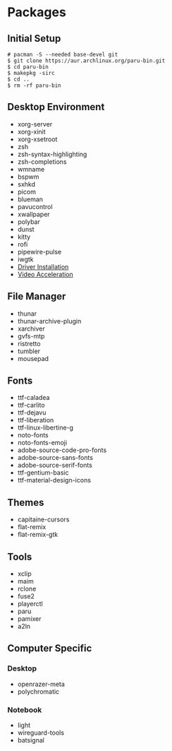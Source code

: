 # Packages
## Initial Setup
```
# pacman -S --needed base-devel git
$ git clone https://aur.archlinux.org/paru-bin.git
$ cd paru-bin
$ makepkg -sirc
$ cd ..
$ rm -rf paru-bin
```

## Desktop Environment
- xorg-server
- xorg-xinit
- xorg-xsetroot
- zsh
- zsh-syntax-highlighting
- zsh-completions
- wmname
- bspwm
- sxhkd
- picom
- blueman
- pavucontrol
- xwallpaper
- polybar
- dunst
- kitty
- rofi
- pipewire-pulse
- iwgtk
- [Driver Installation](https://wiki.archlinux.org/title/xorg#Driver_installation)
- [Video Acceleration](https://wiki.archlinux.org/title/Hardware_video_acceleration#Installation)

## File Manager
- thunar
- thunar-archive-plugin
- xarchiver
- gvfs-mtp
- ristretto
- tumbler
- mousepad

## Fonts
- ttf-caladea
- ttf-carlito
- ttf-dejavu
- ttf-liberation
- ttf-linux-libertine-g
- noto-fonts
- noto-fonts-emoji
- adobe-source-code-pro-fonts
- adobe-source-sans-fonts
- adobe-source-serif-fonts
- ttf-gentium-basic
- ttf-material-design-icons

## Themes
- capitaine-cursors
- flat-remix
- flat-remix-gtk

## Tools
- xclip
- maim
- rclone
- fuse2
- playerctl
- paru
- pamixer
- a2ln

## Computer Specific
### Desktop
- openrazer-meta
- polychromatic

### Notebook
- light
- wireguard-tools
- batsignal
